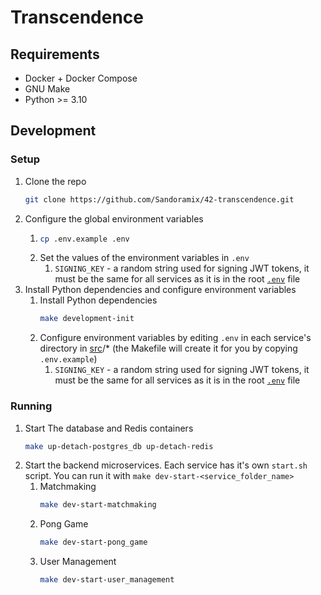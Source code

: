 # Transcendence

## Requirements

- Docker + Docker Compose
- GNU Make
- Python >= 3.10

## Development

### Setup

1. Clone the repo
   ```bash
   git clone https://github.com/Sandoramix/42-transcendence.git
   ```
2. Configure the global environment variables
	1. ```bash
       cp .env.example .env
       ```
	2. Set the values of the environment variables in `.env`
		1. `SIGNING_KEY` - a random string used for signing JWT tokens, it must be the same for all services as it is
		   in the root [`.env`](.env.example) file
3. Install Python dependencies and configure environment variables
	1. Install Python dependencies
		```bash
		make development-init
		```
	2. Configure environment variables by editing `.env` in each service's directory in [src](src)/* (the Makefile will
   create it for you by copying `.env.example`)
		1. `SIGNING_KEY` - a random string used for signing JWT tokens, it must be the same for all services as it is
		   in the root [`.env`](.env.example) file

### Running

1. Start The database and Redis containers
   ```bash
   make up-detach-postgres_db up-detach-redis
   ```
2. Start the backend microservices. Each service has it's own `start.sh` script. You can run it with
   `make dev-start-<service_folder_name>`
	1. Matchmaking
	   ```bash
	   make dev-start-matchmaking
	   ```
	2. Pong Game
	   ```bash
	   make dev-start-pong_game
	   ```
	3. User Management
	   ```bash
	   make dev-start-user_management
	   ```
